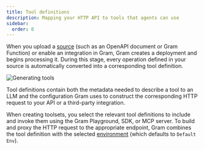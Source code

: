 ```yaml
---
title: Tool definitions
description: Mapping your HTTP API to tools that agents can use
sidebar:
  order: 0
---
```


When you upload a [source](concepts/tool-sources) (such as an OpenAPI document or Gram Function) or enable an integration in Gram, Gram creates a deployment and begins processing it. During this stage, every operation defined in your source is automatically converted into a corresponding tool definition.

![Generating tools](/img/concepts/tool-definitions/tools-generation.png)

Tool definitions contain both the metadata needed to describe a tool to an LLM and the configuration Gram uses to construct the corresponding HTTP request to your API or a third-party integration.

When creating toolsets, you select the relevant tool definitions to include and invoke them using the Gram Playground, SDK, or MCP server. To build and proxy the HTTP request to the appropriate endpoint, Gram combines the tool definition with the selected [environment](concepts/environments) (which defaults to `Default Env`).
